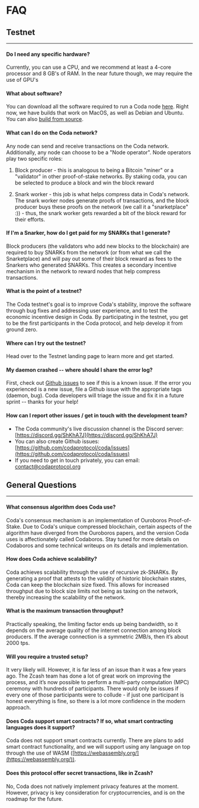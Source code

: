 # FAQ

## Testnet

---

#### Do I need any specific hardware?

Currently, you can use a CPU, and we recommend at least a 4-core processor and 8 GB's of RAM.  In the near future though, we may require the use of GPU's

#### What about software?

You can download all the software required to run a Coda node [here](https://codaprotocol.com/docs/getting-started/#installation). Right now, we have builds that work on MacOS, as well as Debian and Ubuntu. You can also [build from source](https://github.com/codaprotocol/coda).

#### What can I do on the Coda network?

Any node can send and receive transactions on the Coda network. Additionally, any node can choose to be a "Node operator". Node operators play two specific roles:

1) Block producer - this is analogous to being a Bitcoin "miner" or a "validator" in other  proof-of-stake networks. By staking coda, you can be selected to produce a block and win the block reward

2) Snark worker - this job is what helps compress data in Coda's network. The snark worker nodes generate proofs of transactions, and the block producer buys these proofs on the network (we call it a "snarketplace" :)) - thus, the snark worker gets rewarded a bit of the block reward for their efforts.

#### If I'm a Snarker, how do I get paid for my SNARKs that I generate?

Block producers (the validators who add new blocks to the blockchain) are required to buy SNARKs from the network (or from what we call the Snarketplace) and will pay out some of their block reward as fees to the Snarkers who generated SNARKs. This creates a secondary incentive mechanism in the network to reward nodes that help compress transactions. 

#### What is the point of a testnet?

The Coda testnet's goal is to improve Coda's stability, improve the software through bug fixes and addressing user experience, and to test the economic incentive design in Coda. By participating in the testnet, you get to be the first participants in the Coda protocol, and help develop it from ground zero.

#### Where can I try out the testnet?

Head over to the Testnet landing page to learn more and get started.

#### My  daemon crashed -- where should I share the error log?

First, check out [Github issues](https://github.com/codaprotocol/coda/issues) to see if this is a known issue. If the error you experienced is a new issue, file a Github issue with the appropriate tags (daemon, bug). Coda developers will triage the issue and fix it in a future sprint -- thanks for your help!

#### How can I report other issues / get in touch with the development team?

- The Coda community's live discussion channel is the Discord server: [https://discord.gg/ShKhA7J](https://discord.gg/ShKhA7J)
- You can also create Github issues: [https://github.com/codaprotocol/coda/issues](https://github.com/codaprotocol/coda/issues)
- If you need to get in touch privately, you can email: contact@codaprotocol.org

## General Questions

---

#### What consensus algorithm does Coda use?

Coda's consensus mechanism is an implementation of Ouroboros Proof-of-Stake. Due to Coda's unique compressed blockchain, certain aspects of the algorithm have diverged from the Ouroboros papers, and the version Coda uses is affectionately called Codaboros. Stay tuned for more details on Codaboros and some technical writeups on its details and implementation.

#### How does Coda achieve scalability?

Coda achieves scalability through the use of recursive zk-SNARKs. By generating a proof that attests to the validity of historic blockchain states, Coda can keep the blockchain size fixed. This allows for increased throughput due to block size limits not being as taxing on the network, thereby increasing the scalability of the network.

#### What is the maximum transaction throughput?

Practically speaking, the limiting factor ends up being bandwidth, so it depends on the average quality of the internet connection among block producers. If the average connection is a symmetric 2MB/s, then it’s about 2000 tps.

#### Will you require a trusted setup?

It very likely will. However, it is far less of an issue than it was a few years ago. The Zcash team has done a lot of great work on improving the process, and it’s now possible to perform a multi-party computation (MPC) ceremony with hundreds of participants. There would only be issues if every one of those participants were to collude - if just one participant is honest everything is fine, so there is a lot more confidence in the modern approach.

#### Does Coda support smart contracts? If so, what smart contracting languages does it support?

Coda does not support smart contracts currently. There are plans to add smart contract functionality, and we will support using any language on top through the use of WASM ([https://webassembly.org/](https://webassembly.org/)).

#### Does this protocol offer secret transactions, like in Zcash?

No, Coda does not natively implement privacy features at the moment. However, privacy is key consideration for cryptocurrencies, and is on the roadmap for the future.

